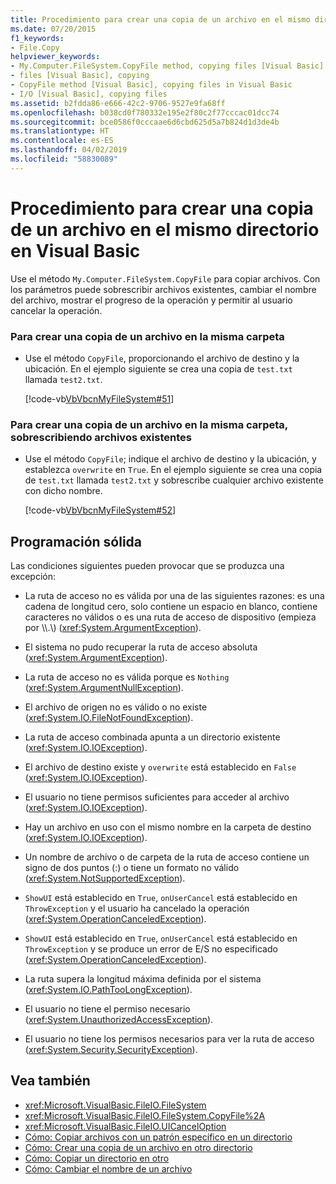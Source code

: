 ```yaml
---
title: Procedimiento para crear una copia de un archivo en el mismo directorio en Visual Basic
ms.date: 07/20/2015
f1_keywords:
- File.Copy
helpviewer_keywords:
- My.Computer.FileSystem.CopyFile method, copying files [Visual Basic]
- files [Visual Basic], copying
- CopyFile method [Visual Basic], copying files in Visual Basic
- I/O [Visual Basic], copying files
ms.assetid: b2fdda86-e666-42c2-9706-9527e9fa68ff
ms.openlocfilehash: b038cd0f780332e195e2f80c2f77cccac01dcc74
ms.sourcegitcommit: bce0586f0cccaae6d6cbd625d5a7b824d1d3de4b
ms.translationtype: HT
ms.contentlocale: es-ES
ms.lasthandoff: 04/02/2019
ms.locfileid: "58830089"
---
```

# <a name="how-to-create-a-copy-of-a-file-in-the-same-directory-in-visual-basic"></a>Procedimiento para crear una copia de un archivo en el mismo directorio en Visual Basic
Use el método `My.Computer.FileSystem.CopyFile` para copiar archivos. Con los parámetros puede sobrescribir archivos existentes, cambiar el nombre del archivo, mostrar el progreso de la operación y permitir al usuario cancelar la operación.  
  
### <a name="to-create-a-copy-of-a-file-in-the-same-folder"></a>Para crear una copia de un archivo en la misma carpeta  
  
-   Use el método `CopyFile`, proporcionando el archivo de destino y la ubicación. En el ejemplo siguiente se crea una copia de `test.txt` llamada `test2.txt`.  
  
     [!code-vb[VbVbcnMyFileSystem#51](~/samples/snippets/visualbasic/VS_Snippets_VBCSharp/VbVbcnMyFileSystem/VB/Class1.vb#51)]  
  
### <a name="to-create-a-copy-of-a-file-in-the-same-folder-overwriting-existing-files"></a>Para crear una copia de un archivo en la misma carpeta, sobrescribiendo archivos existentes  
  
-   Use el método `CopyFile`; indique el archivo de destino y la ubicación, y establezca `overwrite` en `True`. En el ejemplo siguiente se crea una copia de `test.txt` llamada `test2.txt` y sobrescribe cualquier archivo existente con dicho nombre.  
  
     [!code-vb[VbVbcnMyFileSystem#52](~/samples/snippets/visualbasic/VS_Snippets_VBCSharp/VbVbcnMyFileSystem/VB/Class1.vb#52)]  
  
## <a name="robust-programming"></a>Programación sólida  
 Las condiciones siguientes pueden provocar que se produzca una excepción:  
  
-   La ruta de acceso no es válida por una de las siguientes razones: es una cadena de longitud cero, solo contiene un espacio en blanco, contiene caracteres no válidos o es una ruta de acceso de dispositivo (empieza por \\\\.\\) (<xref:System.ArgumentException>).  
  
-   El sistema no pudo recuperar la ruta de acceso absoluta (<xref:System.ArgumentException>).  
  
-   La ruta de acceso no es válida porque es `Nothing` (<xref:System.ArgumentNullException>).  
  
-   El archivo de origen no es válido o no existe (<xref:System.IO.FileNotFoundException>).  
  
-   La ruta de acceso combinada apunta a un directorio existente (<xref:System.IO.IOException>).  
  
-   El archivo de destino existe y `overwrite` está establecido en `False` (<xref:System.IO.IOException>).  
  
-   El usuario no tiene permisos suficientes para acceder al archivo (<xref:System.IO.IOException>).  
  
-   Hay un archivo en uso con el mismo nombre en la carpeta de destino (<xref:System.IO.IOException>).  
  
-   Un nombre de archivo o de carpeta de la ruta de acceso contiene un signo de dos puntos (:) o tiene un formato no válido (<xref:System.NotSupportedException>).  
  
-   `ShowUI` está establecido en `True`, `onUserCancel` está establecido en `ThrowException` y el usuario ha cancelado la operación (<xref:System.OperationCanceledException>).  
  
-   `ShowUI` está establecido en `True`, `onUserCancel` está establecido en `ThrowException` y se produce un error de E/S no especificado (<xref:System.OperationCanceledException>).  
  
-   La ruta supera la longitud máxima definida por el sistema (<xref:System.IO.PathTooLongException>).  
  
-   El usuario no tiene el permiso necesario (<xref:System.UnauthorizedAccessException>).  
  
-   El usuario no tiene los permisos necesarios para ver la ruta de acceso (<xref:System.Security.SecurityException>).  
  
## <a name="see-also"></a>Vea también

- <xref:Microsoft.VisualBasic.FileIO.FileSystem>
- <xref:Microsoft.VisualBasic.FileIO.FileSystem.CopyFile%2A>
- <xref:Microsoft.VisualBasic.FileIO.UICancelOption>
- [Cómo: Copiar archivos con un patrón específico en un directorio](../../../../visual-basic/developing-apps/programming/drives-directories-files/how-to-copy-files-with-a-specific-pattern-to-a-directory.md)
- [Cómo: Crear una copia de un archivo en otro directorio](../../../../visual-basic/developing-apps/programming/drives-directories-files/how-to-create-a-copy-of-a-file-in-a-different-directory.md)
- [Cómo: Copiar un directorio en otro](../../../../visual-basic/developing-apps/programming/drives-directories-files/how-to-copy-a-directory-to-another-directory.md)
- [Cómo: Cambiar el nombre de un archivo](../../../../visual-basic/developing-apps/programming/drives-directories-files/how-to-rename-a-file.md)
